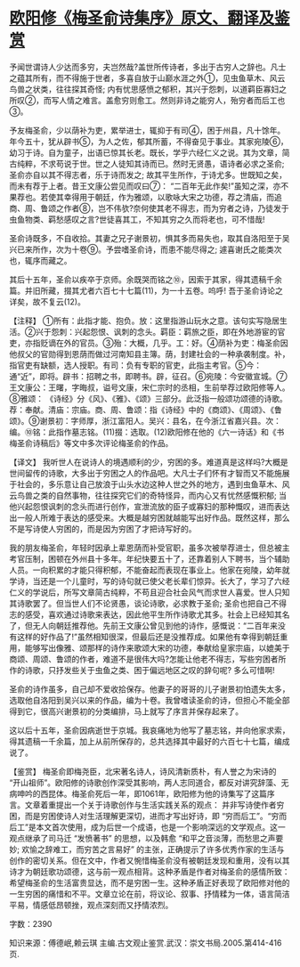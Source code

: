 # [欧阳修《梅圣俞诗集序》原文、翻译及鉴赏](https://www.vrrw.net/wx/14164.html)

予闻世谓诗人少达而多穷，夫岂然哉?盖世所传诗者，多出于古穷人之辞也。凡士之蕴其所有，而不得施于世者，多喜自放于山巅水涯之外①，见虫鱼草木、风云鸟兽之状类，往往探其奇怪; 内有忧思感愤之郁积，其兴于怨刺，以道羁臣寡妇之所叹②，而写人情之难言。盖愈穷则愈工。然则非诗之能穷人，殆穷者而后工也③。

予友梅圣俞，少以荫补为吏，累举进士，辄抑于有司④，困于州县，凡十馀年。年今五十，犹从辟书⑤，为人之佐，郁其所蓄，不得奋见于事业。其家宛陵⑥，幼习于诗。自为童子，出语已惊其长老。既长，学乎六经仁义之说。其为文章，简古纯粹，不求苟说于世。世之人徒知其诗而已。然时无贤愚，语诗者必求之圣俞; 圣俞亦自以其不得志者，乐于诗而发之; 故其平生所作，于诗尤多。世既知之矣，而未有荐于上者。昔王文康公尝见而叹曰⑦： “二百年无此作矣!”虽知之深，亦不果荐也。若使其幸得用于朝廷，作为雅颂，以歌咏大宋之功德，荐之清庙，而追商、周、鲁颂之作者⑧，岂不伟欤?奈何使其老不得志，而为穷者之诗，乃徒发于虫鱼物类、羁愁感叹之言?世徒喜其工，不知其穷之久而将老也，可不惜哉!

圣俞诗既多，不自收拾。其妻之兄子谢景初，惧其多而易失也，取其自洛阳至于吴兴已来所作，次为十卷⑨。予尝嗜圣俞诗，而患不能尽得之; 遽喜谢氏之能类次也，辄序而藏之。

其后十五年，圣俞以疾卒于京师。余既哭而铭之⑩，因索于其家，得其遗稿千余篇。并旧所藏，掇其尤者六百七十七篇(11)，为一十五卷。呜呼! 吾于圣俞诗论之详矣，故不复云(12)。



【注释】 ①所有：此指才能、抱负。放：这里指游山玩水之意。该句实写隐居生活。②兴于怨刺：兴起怨恨、讽刺的念头。羁臣：羁旅之臣，即在外地游宦的官吏，亦指贬谪在外的官员。③殆：大概，几乎。工：好。④荫补为吏：梅圣俞因他叔父的官勋得到恩荫而做过河南知县主簿。荫，封建社会的一种承袭制度。补，指官吏有缺额，选人授职。有司：负有专职的官吏，此指主考官。⑤今：通“近”，即将。辟书：招聘之书，即聘书。辟，征召。⑥宛陵：今安徽宣城。⑦王文康公：王曙，字晦叔，谥号文康，宋仁宗时的丞相，生前举荐过欧阳修等人。⑧雅颂： 《诗经》分《风》、《雅》、《颂》三部分。此泛指一般颂功颂德的诗歌。荐：奉献。清庙：宗庙。商、周、鲁颂：指《诗经》中的《商颂》、《周颂》、《鲁颂》。⑨谢景初：字师厚，浙江富阳人。吴兴：县名，在今浙江省嘉兴县。次：编。⑩铭：此指作墓志铭。(11)掇：选取。(12)欧阳修在他的《六一诗话》和《书梅圣俞诗稿后》等文中多次评论梅圣俞的作品。

【译文】 我听世人在说诗人的境遇顺利的少，穷困的多。难道真是这样吗?大概是世间留传的诗歌，大多出于穷困之人的作品吧。大凡士子们怀有才智而又不能施展于社会的，多乐意让自己放浪于山头水边这种人世之外的地方，遇到虫鱼草木、风云鸟兽之类的自然事物，往往探究它们的奇特怪异，而内心又有忧然感慨积郁; 当他兴起怨恨讽刺的念头而进行创作，宣泄流放的臣子或寡妇的那种慨叹，进而表达出一般人所难于表达的感受来。大概是越穷困就越能写出好作品。既然这样，那么不是写诗使人穷困的，而是因为穷困了才把诗写好的。

我的朋友梅圣俞，年轻时因承上辈恩荫而补受官职，虽多次被举荐进士，但总被主考官压制，困顿在外州县十多年。年纪快要五十了，还靠着别人下聘书，当个辅助人员。一向积累的才能只得积郁，不能奋起而表现在事业上。他家在宛陵，幼年就学诗，当还是一个儿童时，写的诗句就已使父老长辈们惊异。长大了，学习了六经仁义的学说后，所写文章简古纯粹，不苟且迎合社会风气而求世人喜爱。世人只知其诗歌罢了。但当世人们不论贤愚，谈论诗歌，必求教于圣俞; 圣俞也把自己不得志的感受，喜欢通过诗歌来表达，因此他平生所作诗歌尤其多。社会上已经知其名了，但无人向朝廷推荐他。先前王文康公曾见到他的诗作，感慨说：“二百年来没有这样的好作品了!”虽然相知很深，但最后还是没推荐成。如果他有幸得到朝廷重用，能够写出像雅、颂那样的诗作来歌颂大宋的功德，奉献给皇家宗庙，以媲美于商颂、周颂、鲁颂的作者，难道不是很伟大吗?怎能让他老不得志，写些穷困者所作的诗歌，只抒发些关于虫鱼之类、困于偏远地区之叹的辞句呢? 多么可惜啊!

圣俞的诗作虽多，自己却不爱收拾保存。他妻子的哥哥的儿子谢景初怕遗失太多，选取他自洛阳到吴兴以来的作品，编为十卷。我曾嗜读圣俞的诗，但担心不能全部得到它，很高兴谢景初的分类编排，马上就写了序言并保存起来了。

这以后十五年，圣俞因病逝世于京城。我哀痛地为他写了墓志铭，并向他家求索，得其遗稿一千余篇，加上从前所保存的，总共选择其中最好的六百七十七篇，编成说了。

【鉴赏】 梅圣俞即梅尧臣，北宋著名诗人，诗风清新质朴，有人誉之为宋诗的 “开山祖师”。欧阳修的诗歌创作深受其影响，两人志同道合，都反对讲究辞藻、无病呻吟的西昆体。梅圣俞死后一年，即1061年，欧阳修为他的诗集写了这篇序言。文章着重提出一个关于诗歌创作与生活实践关系的观点： 并非写诗使作者穷困，而是穷困使诗人对生活理解更深切，进而才写出好诗，即 “穷而后工”。“穷而后工”是本文首次使用，成为后世一个成语，也是一个影响深远的文学观点。这一观点继承了司马迁 “发愤著书” 的思想，以及韩愈 “和平之音淡薄，而愁思之声要妙; 欢愉之辞难工，而穷苦之言易好” 的主张，正确提示了许多优秀作家的生活与创作的密切关系。但在文中，作者又惋惜梅圣俞没有被朝廷发现和重用，没有以其诗才为朝廷歌功颂德，这与前一观点相背。这种矛盾是作者对梅圣俞的感情所致： 希望梅圣俞的生活富贵显达，而不是穷困一生。这种矛盾正好表现了欧阳修对他的一生穷困的痛惜和不平。文章立论在前，将议论、叙事、抒情糅为一体，语言简洁平易，情感低昂顿挫，观点深刻而又抒情浓烈。

字数：2390

知识来源：傅德岷,赖云琪 主编.古文观止鉴赏.武汉：崇文书局.2005.第414-416页.

